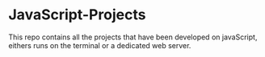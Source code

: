 # JavaScript-Projects
This repo contains all the projects that have been developed on javaScript, eithers runs on the terminal or a dedicated web server.
